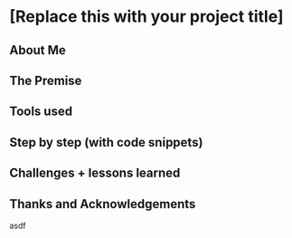 # [Replace this with your project title]

## About Me

## The Premise

## Tools used

## Step by step (with code snippets)

## Challenges + lessons learned

## Thanks and Acknowledgements
asdf
